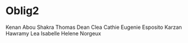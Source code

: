 # Oblig2
Kenan Abou Shakra
Thomas Dean
Clea Cathie Eugenie Esposito
Karzan Hawramy
Lea Isabelle Helene Norgeux
